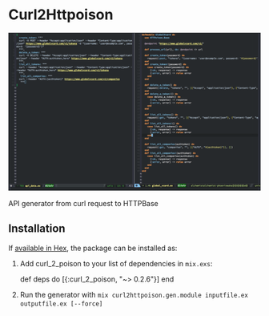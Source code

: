 # Curl2Httpoison

![img](https://raw.githubusercontent.com/wende/curl2httpoison/master/img/ss.png)

API generator from curl request to HTTPBase

## Installation

If [available in Hex](https://hex.pm/docs/publish), the package can be installed as:

  1. Add curl_2_poison to your list of dependencies in `mix.exs`:

        def deps do
          [{:curl_2_poison, "~> 0.2.6"}]
        end

  2. Run the generator with `mix curl2httpoison.gen.module inputfile.ex outputfile.ex [--force]`
  

